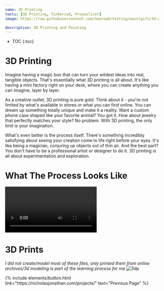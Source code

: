 ```yaml
---
name: 3D Printing
tools: [3D Printing, Tinkercad, Prusaslicer]
image: https://raw.githubusercontent.com/Seerow0/testing/main/gifs/3d-gif.gif

description: 3D Printing and Painting
---
```

* TOC
{:toc}

# 3D Printing

Imagine having a magic box that can turn your wildest ideas into real, tangible objects. That's essentially what 3D printing is all about. It's like having a mini factory right on your desk, where you can create anything you can imagine, layer by layer.

As a creative outlet, 3D printing is pure gold. Think about it - you're not limited by what's available in stores or what you can find online. You can dream up something totally unique and make it a reality. Want a custom phone case shaped like your favorite animal? You got it. How about jewelry that perfectly matches your style? No problem. With 3D printing, the only limit is your imagination.

What's even better is the process itself. There's something incredibly satisfying about seeing your creation come to life right before your eyes. It's like being a magician, conjuring up objects out of thin air. And the best part? You don't have to be a professional artist or designer to do it. 3D printing is all about experimentation and exploration.


# What The Process Looks Like
 <video src= "https://github.com/Seerow0/-MK-II-Nicholas-J-Website-/assets/92154813/f2eff25c-16ce-44d7-87a6-02e413159e51" controls="controls" style="max-width: 730px;"></video>



# 3D Prints
*I did not create/model most of these files, only printed them from online archives/3d modeling is part of the learning process for me*
![3dp](https://github.com/Seerow0/-MK-II-Nicholas-J-Website-/assets/92154813/d57c46ec-1dbb-4e4d-b28a-25e9bffd427b)
 
<p class="text-center">
{% include elements/button.html link="https://nicholasjonathan.com/projects/" text="Previous Page" %}
</p>

